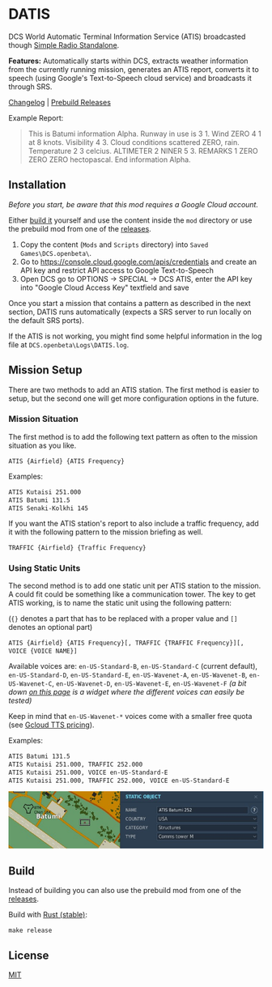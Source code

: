 # DATIS

DCS World Automatic Terminal Information Service (ATIS) broadcasted though [Simple Radio Standalone](https://github.com/ciribob/DCS-SimpleRadioStandalone).

**Features:** Automatically starts within DCS, extracts weather information from the currently running mission, generates an ATIS report, converts it to speech (using Google's Text-to-Speech cloud service) and broadcasts it through SRS.

[Changelog](./CHANGELOG.md) | [Prebuild Releases](https://github.com/rkusa/DATIS/releases)

Example Report:

> This is Batumi information Alpha.
> Runway in use is 3 1.
> Wind ZERO 4 1 at 8 knots.
> Visibility 4 3.
> Cloud conditions scattered ZERO, rain.
> Temperature 2 3 celcius.
> ALTIMETER 2 NINER 5 3.
> REMARKS 1 ZERO ZERO ZERO hectopascal.
> End information Alpha.


## Installation

_Before you start, be aware that this mod requires a Google Cloud account._

Either [build it](#build) yourself and use the content inside the `mod` directory or use the prebuild mod from one of the [releases](https://github.com/rkusa/DATIS/releases).

1. Copy the content (`Mods` and `Scripts` directory) into `Saved Games\DCS.openbeta\`.
2. Go to https://console.cloud.google.com/apis/credentials and create an API key and restrict API access to Google Text-to-Speech
3. Open DCS go to OPTIONS -> SPECIAL -> DCS ATIS, enter the API key into "Google Cloud Access Key" textfield and save

Once you start a mission that contains a pattern as described in the next section, DATIS runs automatically (expects a SRS server to run locally on the default SRS ports).

If the ATIS is not working, you might find some helpful information in the log file at `DCS.openbeta\Logs\DATIS.log`.

## Mission Setup

There are two methods to add an ATIS station. The first method is easier to setup, but the second one will get more configuration options in the future.

### Mission Situation

The first method is to add the following text pattern as often to the mission situation as you like.

```
ATIS {Airfield} {ATIS Frequency}
```

Examples:

```
ATIS Kutaisi 251.000
ATIS Batumi 131.5
ATIS Senaki-Kolkhi 145
```

If you want the ATIS station's report to also include a traffic frequency, add it with the following pattern to the mission briefing as well.

```
TRAFFIC {Airfield} {Traffic Frequency}
```

### Using Static Units

The second method is to add one static unit per ATIS station to the mission. A could fit could be something like a communication tower. The key to get ATIS working, is to name the static unit using the following pattern:

(`{}` denotes a part that has to be replaced with a proper value and `[]` denotes an optional part)

```
ATIS {Airfield} {ATIS Frequency}[, TRAFFIC {TRAFFIC Frequency}][, VOICE {VOICE NAME}]
```

Available voices are: `en-US-Standard-B`, `en-US-Standard-C` (current default), `en-US-Standard-D`, `en-US-Standard-E`, `en-US-Wavenet-A`, `en-US-Wavenet-B`, `en-US-Wavenet-C`, `en-US-Wavenet-D`, `en-US-Wavenet-E`, `en-US-Wavenet-F` _(a bit down [on this page](https://cloud.google.com/text-to-speech/) is a widget where the different voices can easily be tested)_

Keep in mind that `en-US-Wavenet-*` voices come with a smaller free quota (see [Gcloud TTS pricing](https://cloud.google.com/text-to-speech/pricing)).

Examples:

```
ATIS Batumi 131.5
ATIS Kutaisi 251.000, TRAFFIC 252.000
ATIS Kutaisi 251.000, VOICE en-US-Standard-E
ATIS Kutaisi 251.000, TRAFFIC 252.000, VOICE en-US-Standard-E
```

![Example](./docs/static.jpg)

## Build

Instead of building you can also use the prebuild mod from one of the [releases](https://github.com/rkusa/DATIS/releases).

Build with [Rust (stable)](https://rustup.rs/):

```
make release
```

## License

[MIT](./LICENSE.md)
